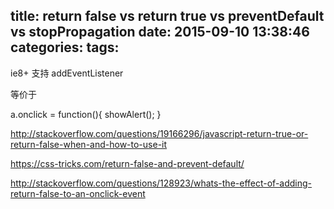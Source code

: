 title: return false vs return true vs preventDefault vs stopPropagation
date: 2015-09-10 13:38:46
categories:
tags:
---



ie8+ 支持 addEventListener

<a href="＃" onclick="showAlert()"></a>

等价于

a.onclick = function(){
    showAlert();
}

http://stackoverflow.com/questions/19166296/javascript-return-true-or-return-false-when-and-how-to-use-it

https://css-tricks.com/return-false-and-prevent-default/

http://stackoverflow.com/questions/128923/whats-the-effect-of-adding-return-false-to-an-onclick-event